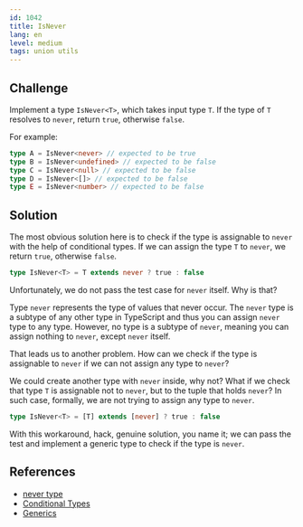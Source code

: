 ```yaml
---
id: 1042
title: IsNever
lang: en
level: medium
tags: union utils
---
```


## Challenge

Implement a type `IsNever<T>`, which takes input type `T`.
If the type of `T` resolves to `never`, return `true`, otherwise `false`.

For example:

```typescript
type A = IsNever<never> // expected to be true
type B = IsNever<undefined> // expected to be false
type C = IsNever<null> // expected to be false
type D = IsNever<[]> // expected to be false
type E = IsNever<number> // expected to be false
```

## Solution

The most obvious solution here is to check if the type is assignable to `never` with the help of conditional types.
If we can assign the type `T` to `never`, we return `true`, otherwise `false`.

```typescript
type IsNever<T> = T extends never ? true : false
```

Unfortunately, we do not pass the test case for `never` itself.
Why is that?

Type `never` represents the type of values that never occur.
The `never` type is a subtype of any other type in TypeScript and thus you can assign `never` type to any type.
However, no type is a subtype of `never`, meaning you can assign nothing to `never`, except `never` itself.

That leads us to another problem.
How can we check if the type is assignable to `never` if we can not assign any type to `never`?

We could create another type with `never` inside, why not?
What if we check that type `T` is assignable not to `never`, but to the tuple that holds `never`?
In such case, formally, we are not trying to assign any type to `never`.

```typescript
type IsNever<T> = [T] extends [never] ? true : false
```

With this workaround, hack, genuine solution, you name it; we can pass the test and implement a generic type to check if the type is `never`.

## References

- [never type](https://www.typescriptlang.org/docs/handbook/2/narrowing.html#the-never-type)
- [Conditional Types](https://www.typescriptlang.org/docs/handbook/2/conditional-types.html)
- [Generics](https://www.typescriptlang.org/docs/handbook/2/generics.html)

